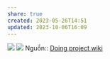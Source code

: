 ```yaml
---
share: true
created: 2023-05-26T14:51
updated: 2023-10-06T16:09
---
```

![](http://wiki.doing-projects.org/images/thumb/9/91/Design_thinking_techniques_that_can_be_used_to_deal_with_the_categories.PNG/450px-Design_thinking_techniques_that_can_be_used_to_deal_with_the_categories.PNG)
![](http://wiki.doing-projects.org/images/2/2c/Johari_Window.PNG)
Nguồn:: [Doing project wiki](../../%CE%9E%20Ngu%E1%BB%93n/Qu%E1%BA%A3n%20l%C3%BD%20d%E1%BB%B1%20%C3%A1n,%20ph%C3%A1t%20tri%E1%BB%83n%20s%E1%BA%A3n%20ph%E1%BA%A9m,%20x%C3%A2y%20d%E1%BB%B1ng%20t%E1%BB%95%20ch%E1%BB%A9c/Doing%20project%20wiki.md)
